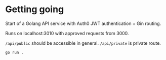 # Getting going

Start of a Golang API service with Auth0 JWT authentication + Gin routing.

Runs on localhost:3010 with approved requests from 3000.

`/api/public` should be accessible in general.
`/api/private` is private route.

`go run .`